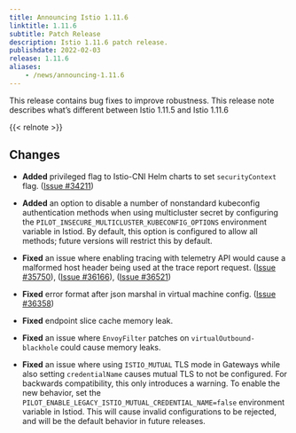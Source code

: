 ```yaml
---
title: Announcing Istio 1.11.6
linktitle: 1.11.6
subtitle: Patch Release
description: Istio 1.11.6 patch release.
publishdate: 2022-02-03
release: 1.11.6
aliases:
    - /news/announcing-1.11.6
---
```


This release contains bug fixes to improve robustness. This release note describes what’s different between Istio 1.11.5 and Istio 1.11.6

{{< relnote >}}

## Changes

- **Added** privileged flag to Istio-CNI Helm charts to set `securityContext` flag.
  ([Issue #34211](https://github.com/istio/istio/issues/34211))

- **Added** an option to disable a number of nonstandard kubeconfig authentication methods when using multicluster secret by configuring the
`PILOT_INSECURE_MULTICLUSTER_KUBECONFIG_OPTIONS` environment variable in Istiod. By default, this option is configured to allow all methods; future versions will restrict this by default.

- **Fixed** an issue where enabling tracing with telemetry API would cause a malformed host header being used at the trace report request.  ([Issue #35750](https://github.com/istio/istio/issues/35750)), ([Issue #36166](https://github.com/istio/istio/issues/36166)), ([Issue #36521](https://github.com/istio/istio/issues/36521))

- **Fixed** error format after json marshal in virtual machine config.
  ([Issue #36358](https://github.com/istio/istio/issues/36358))

- **Fixed** endpoint slice cache memory leak.

- **Fixed** an issue where `EnvoyFilter` patches on `virtualOutbound-blackhole` could cause memory leaks.

- **Fixed** an issue where using `ISTIO_MUTUAL` TLS mode in Gateways while also setting `credentialName` causes mutual TLS to not be configured.
For backwards compatibility, this only introduces a warning. To enable the new behavior, set the `PILOT_ENABLE_LEGACY_ISTIO_MUTUAL_CREDENTIAL_NAME=false`
environment variable in Istiod. This will cause invalid configurations to be rejected, and will be the default behavior in future releases.

